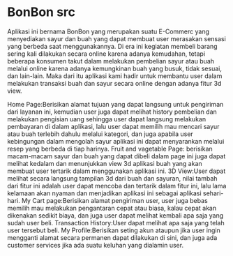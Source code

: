 # BonBon src

Aplikasi ini bernama BonBon yang merupakan suatu E-Commerc yang menyediakan sayur dan buah yang dapat membuat user merasakan sensasi yang berbeda saat menggunakannya. Di era ini kegiatan membeli barang sering kali dilakukan secara online karena adanya kemudahan, tetapi beberapa konsumen takut dalam melakukan pembelian sayur atau buah melalui online karena adanya kemungkinan buah yang busuk, tidak sesuai, dan lain-lain. Maka dari itu aplikasi kami hadir untuk membantu user dalam melakukan transaksi buah dan sayur secara online dengan adanya fitur 3d view.

Home Page:Berisikan alamat tujuan yang dapat langsung untuk pengiriman dari layanan ini, kemudian user juga dapat melihat history pembelian dan melakukan pengisian uang sehingga user dapat langsung melakukan pembayaran di dalam aplikasi, lalu user dapat memilih mau mencari sayur atau buah terlebih dahulu melalui kategori, dan juga apabila user kebingungan dalam mengolah sayur aplikasi ini dapat menyarankan melalui resep yang berbeda di tiap harinya. Fruit and vagetable Page: berisikan macam-macam sayur dan buah yang dapat dibeli dalam page ini juga dapat melihat kedalam dan menunjukkan view 3d aplikasi buah yang akan membuat user tertarik dalam menggunakan aplikasi ini. 3D View:User dapat melihat secara langsung tampilan 3d dari buah dan sayuran, nilai tambah dari fitur ini adalah user dapat mencoba dan tertarik dalam fitur ini, lalu lama kelamaan akan nyaman dan menjadikan aplikasi ini sebagai aplikasi sehari-hari. My Cart page:Berisikan alamat pengiriman user, user juga bebas memilih mau melakukan pengantaran cepat atau biasa, kalau cepat akan dikenakan sedikit biaya, dan juga user dapat melihat kembali apa saja yang sudah user beli. Transaction History:User dapat melihat apa saja yang telah user tersebut beli. My Profile:Berisikan seting akun ataupun jika user ingin mengganti alamat secara permanen dapat dilakukan di sini, dan juga ada customer services jika ada suatu keluhan yang dialamin user.
